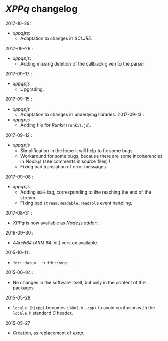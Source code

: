 # *XPPq* changelog

2017-10-29:
- *xppqjre*:
  - Adaptation to changes in *SCLJRE*.

2017-09-26 :
- *xppqnjs*:
  - Adding missing deletion of the callback given to the parser.

2017-09-17 :
- *xppqnjs*
  - Upgrading.

2017-09-15 :
- *xppqnjs*
    - Adaptation to changes in underlying libraries.
2017-09-13 :
- *xppqnjs*
    - Adding file for *Runkit* (`runkit.js`).

2017-09-12 :
- *xppqnjs*
  - Simplification in the hope it will help to fix some bugs.
  - Workaround for some bugs, because there are some incoherencies in *Node.js* (see comments in source files) !
  - Fixing bad translation of error messages.

2017-09-08 :
- *xppqnjs*
  - Adding `DONE` tag, corresponding to the reaching the end of the stream.
  - Fixing bad `stream.Readable.readable` event handling.

2017-08-31 :
- *XPPq* is now available as *Node.js* *addon*.

2016-09-30 :
- *AArch64* (*ARM* 64-bit) version available.

2015-10-11 :
- `fdr::datum__` -> `fdr::byte__`.

2015-06-04 :
- No changes in the software itself, but only in the content of the packages.

2015-05-28
- `locale.(h|cpp)` becomes `i18n(.h|.cpp)` to avoid confusion with the `locale.h` standard *C* header.

2015-05-27
- Creation, as replacement of *expp*.
